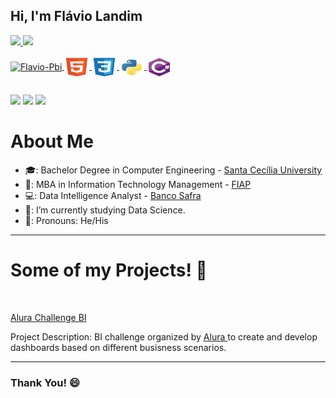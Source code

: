  ## Hi, I'm Flávio Landim
 
 <div>
  <a href="https://github.com/flaviolandim">
  <img height="160em" src="https://github-readme-stats.vercel.app/api?username=flaviolandim&show_icons=true&theme=dark&include_all_commits=true&count_private=true"/>
  <img height="160em" src="https://github-readme-stats.vercel.app/api/top-langs/?username=flaviolandim&layout=compact&langs_count=10&theme=dark"/>
</div>
<div style="display: inline_block"><br>
  <img align="center" alt="Flavio-Pbi" height="30" width="40" src="https://upload.wikimedia.org/wikipedia/commons/thumb/c/cf/New_Power_BI_Logo.svg/600px-New_Power_BI_Logo.svg.png">
  <img align="center" alt="Flavio-HTML" height="30" width="40" src="https://raw.githubusercontent.com/devicons/devicon/master/icons/html5/html5-original.svg">
  <img align="center" alt="Flavio-CSS" height="30" width="40" src="https://raw.githubusercontent.com/devicons/devicon/master/icons/css3/css3-original.svg">
  <img align="center" alt="Flavio-Python" height="30" width="40" src="https://raw.githubusercontent.com/devicons/devicon/master/icons/python/python-original.svg">
  <img align="center" alt="Flavio-Csharp" height="30" width="40" src="https://raw.githubusercontent.com/devicons/devicon/master/icons/csharp/csharp-original.svg">
</div>
  
  ##
  
<div> 
 
  <a href="https://instagram.com/flaviolandim.cross" target="_blank"><img src="https://img.shields.io/badge/-Instagram-%23E4405F?style=for-the-badge&logo=instagram&logoColor=white" target="_blank"></a>
   <a href = "mailto:fblandim@gmail.com"><img src="https://img.shields.io/badge/-Gmail-%23333?style=for-the-badge&logo=gmail&logoColor=white" target="_blank"></a>
  <a href="https://www.linkedin.com/in/flaviolandim/" target="_blank"><img src="https://img.shields.io/badge/-LinkedIn-%230077B5?style=for-the-badge&logo=linkedin&logoColor=white" target="_blank"></a> 
  
</div>
 
 ##

<h1>About Me</h1>

 - 🎓: Bachelor Degree in Computer Engineering - <a href= "https://www.unisanta.br/"> Santa Cecília University </a>
- 🏫: MBA in Information Technology Management - <a href= "https://www.fiap.com.br/"> FIAP </a>
- 💻: Data Intelligence Analyst -  <a href="https://www.safra.com.br/">Banco Safra</a> 
- 🌱: I’m currently studying Data Science.
- 💬: Pronouns: He/His
<hr>

<h1>Some of my Projects! 🎨</h1>
<Br>
 
 <a href="https://github.com/flaviolandim/alurachallengebi">Alura Challenge BI </a>
  
Project Description: BI challenge organized by <a href=https://www.alura.com.br> Alura </a> to create and develop dashboards based on different busisness scenarios.

 ***
  
### Thank You! 😄 

  
